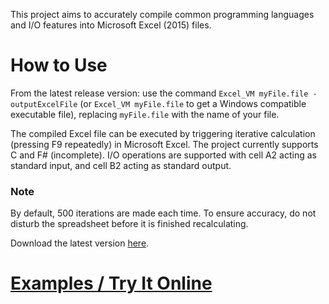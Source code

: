 This project aims to accurately compile common programming languages and I/O features into Microsoft Excel (2015) files.

# How to Use

From the latest release version: use the command `Excel_VM myFile.file -outputExcelFile` (or `Excel_VM myFile.file` to get a Windows compatible executable file), replacing `myFile.file` with the name of your file.


The compiled Excel file can be executed by triggering iterative calculation (pressing F9 repeatedly) in Microsoft Excel. The project currently supports C and F# (incomplete). I/O operations are supported with cell A2 acting as standard input, and cell B2 acting as standard output.

### Note

By default, 500 iterations are made each time. To ensure accuracy, do not disturb the spreadsheet before it is finished recalculating.


Download the latest version [here](https://github.com/mrthefakeperson/Excel-Virtual-Machine/files/901329/Excel_VM.zip).

# [Examples / Try It Online](onlineCompiler.html)